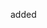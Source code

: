













added


















































































